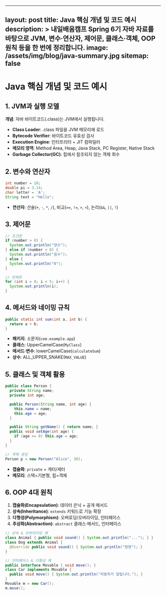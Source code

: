 ---

layout: post
title: Java 핵심 개념 및 코드 예시
description: >
내일배움캠프 Spring 6기 자바 자료를 바탕으로 JVM, 변수·연산자, 제어문, 클래스·객체, OOP 원칙 등을 한 번에 정리합니다.
image: /assets/img/blog/java-summary.jpg
sitemap: false
--------------

# Java 핵심 개념 및 코드 예시

## 1. JVM과 실행 모델

**개념**: 자바 바이트코드(.class)는 JVM에서 실행됩니다.

* **Class Loader**: .class 파일을 JVM 메모리에 로드
* **Bytecode Verifier**: 바이트코드 유효성 검사
* **Execution Engine**: 인터프리터 + JIT 컴파일러
* **메모리 영역**: Method Area, Heap, Java Stack, PC Register, Native Stack
* **Garbage Collector(GC)**: 힙에서 참조되지 않는 객체 회수

## 2. 변수와 연산자

```java
int number = 10;
double pi = 3.14;
char letter = 'A';
String text = "Hello";
```

* **연산자**: 산술(`+`, `-`, `*`, `/`), 비교(`==`, `!=`, `>`, `<`), 논리(`&&`, `||`, `!`)

## 3. 제어문

```java
// 조건문
if (number > 0) {
  System.out.println("양수");
} else if (number < 0) {
  System.out.println("음수");
} else {
  System.out.println("0");
}

// 반복문
for (int i = 0; i < 5; i++) {
  System.out.println(i);
}
```

## 4. 메서드와 네이밍 규칙

```java
public static int sum(int a, int b) {
  return a + b;
}
```

* **패키지**: 소문자(`com.example.app`)
* **클래스**: UpperCamelCase(`MyClass`)
* **메서드·변수**: lowerCamelCase(`calculateSum`)
* **상수**: ALL\_UPPER\_SNAKE(`MAX_VALUE`)

## 5. 클래스 및 객체 활용

```java
public class Person {
  private String name;
  private int age;

  public Person(String name, int age) {
    this.name = name;
    this.age = age;
  }

  public String getName() { return name; }
  public void setAge(int age) {
    if (age >= 0) this.age = age;
  }
}

// 객체 생성
Person p = new Person("Alice", 30);
```

* **캡슐화**: `private` + 게터/세터
* **메모리**: 스택=기본형, 힙=객체

## 6. OOP 4대 원칙

1. **캡슐화(Encapsulation)**: 데이터 은닉 + 공개 메서드
2. **상속(Inheritance)**: `extends` 키워드로 기능 확장
3. **다형성(Polymorphism)**: 오버로딩/오버라이딩, 인터페이스
4. **추상화(Abstraction)**: `abstract` 클래스·메서드, 인터페이스

```java
// 상속 & 오버라이딩 예
class Animal { public void sound() { System.out.println("..."); } }
class Dog extends Animal {
  @Override public void sound() { System.out.println("멍멍"); }
}

// 인터페이스 & 다형성 예
public interface Movable { void move(); }
class Car implements Movable {
  public void move() { System.out.println("자동차가 달립니다."); }
}
Movable m = new Car();
m.move();
```
